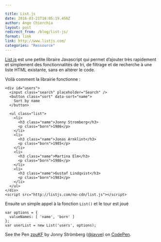 ```yaml
---

title: List.js
date: 2016-03-21T18:05:19.456Z
author: Ange Chierchia
layout: post
redirect_from: /blog/list-js/
format: link
link: http://www.listjs.com/
categories: "Ressource"
---
```

<a href="http://www.listjs.com/" target="_blank">List.js</a> est une petite libraire Javascript qui permet d&rsquo;ajouter très rapidement et simplement des fonctionnalités de tri, de filtrage et de recherche à une liste HTML existante, sans en altérer le code.

Voilà comment la librairie fonctionne :

    <div id="users">
      <input class="search" placeholder="Search" />
      <button class="sort" data-sort="name">
        Sort by name
      </button>

      <ul class="list">
        <li>
          <h3 class="name">Jonny Stromberg</h3>
          <p class="born">1986</p>
        </li>
        <li>
          <h3 class="name">Jonas Arnklint</h3>
          <p class="born">1985</p>
        </li>
        <li>
          <h3 class="name">Martina Elm</h3>
          <p class="born">1986</p>
        </li>
        <li>
          <h3 class="name">Gustaf Lindqvist</h3>
          <p class="born">1983</p>
        </li>
      </ul>
    </div>
    <script src="http://listjs.com/no-cdn/list.js"></script>

Ensuite un simple appel à la fonction `List()` et le tour est joué

    var options = {
      valueNames: [ 'name', 'born' ]
    };
    var userList = new List('users', options);

<p data-height="268" data-width="100%" data-theme-id="0" data-slug-hash="zpuKF" data-default-tab="result" data-user="javve" class="codepen">
  See the Pen <a href="http://codepen.io/javve/pen/zpuKF/">zpuKF</a> by Jonny Strömberg (<a href="http://codepen.io/javve">@javve</a>) on <a href="http://codepen.io">CodePen</a>.
</p>